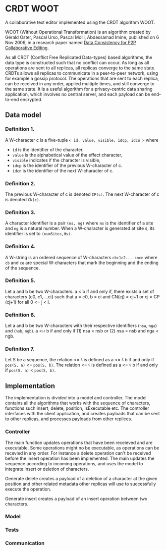 # CRDT WOOT

A collaborative text editor implemented using the CRDT algorithm WOOT.

WOOT (Without Operational Transformation) is an algorithm created by Gérald Oster, Pascal Urso, Pascal Molli, Abdessamad Imine, published on 6 Nov 2006, in a research paper named [Data Consistency for P2P Collaborative Editing](https://hal.inria.fr/inria-00108523/document).

As all CRDT (Conflict Free Replicated Data-types) based algorithms, the data type is constructed such that no conflict can occur. As long as all operations are sent to all replicas, all replicas converge to the same state. CRDTs allows all replicas to communicate in a peer-to-peer network, using for example a gossip protocol. The operations that are sent to each replica, can be received in any order, applied multiple times, and still converge to the same state. It is a useful algorithm for a privacy-centric data sharing application, which involves no central server, and each payload can be end-to-end encrypted.

## Data model

### Definition 1.

A W-character c is a five-tuple `< id, value, visible, idcp, idcn >` where

- `id` is the identifier of the character.
- `value` is the alphabetical value of the effect character,
- `visible` indicates if the character is visible,
- `idcp` is the identifier of the previous W-character of c.
- `idcn` is the identifier of the next W-character of c.

### Definition 2.

The previous W-character of c is denoted
`CP(c)`. The next W-character of c is denoted `CN(c)`.

### Definition 3.

A character identifier is a pair `(ns, ng)`
where `ns` is the identifier of a site and `ng` is a natural number.
When a W-character is generated at site s, its identifier
is set to `(numSites,Hs)`.

### Definition 4.

A W-string is an ordered sequence of W-characters
`cbc1c2... cnce` where `cb` and `ce` are special W-characters
that mark the beginning and the ending of the
sequence.

### Definition 5.

Let a and b be two W-characters. a < b if
and only if, there exists a set of characters {c0, c1, ...ci} such
that a = c0, b = ci and CN(cj) = cj+1 or cj = CP (cj+1) for
all 0 <= j < i.

### Definition 6.

Let a and b be two W-characters with their
respective identifiers (`nsa`, `nga`) and (`nsb`, `ngb`). a <<sub><sup>`id`</sub></sup> b if
and only if (1) nsa < nsb or (2) nsa = nsb and nga < ngb.

### Definition 7.

Let S be a sequence, the relation <= <sub><sup>S</sub></sup> is
defined as a <= <sub><sup>S</sub></sup> b if and only if `pos(S, a)` <= `pos(S, b)`. The
relation <= <sub><sup>S</sub></sup> is defined as a <= <sub><sup>S</sub></sup> b if and only if `pos(S, a)` <
`pos(S, b)`.

## Implementation

The implementation is divided into a model and controller. The model contains all the algorithms that works with the sequence of characters, functions such insert, delete, position, isExecutable etc. The controller interfaces with the client application, and creates payloads that can be sent to other replicas, and processes payloads from other replices.

### Controller

The main function updates operations that have been receieved and are executable. Some operations might no be executable, as operations can be recevied in any order. For instance a delete operation can't be received before the insert operation has been implemented. The main updates the sequence according to incoming operations, and uses the model to integrate insert or deletion of characters.

Generate delete creates a payload of a deletion of a character at the given position and other related metadata other replicas will use to successfully execute the operation.

Generate insert creates a payload of an insert operation between two characters.

### Model

### Tests

### Communication
